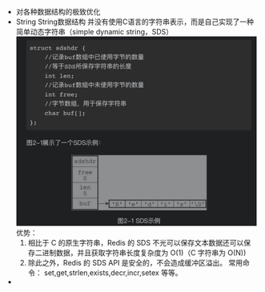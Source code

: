 - 对各种数据结构的极致优化
- String
  String数据结构
  并没有使用C语言的字符串表示，而是自己实现了一种 简单动态字符串（simple dynamic string，SDS）
  ![截屏2022-06-19 下午9.53.37.png](../assets/截屏2022-06-19_下午9.53.37_1655646832344_0.png) 
  优势：
  1. 相比于 C 的原生字符串，Redis 的 SDS 不光可以保存文本数据还可以保存二进制数据，并且获取字符串长度复杂度为 O(1)（C 字符串为 O(N))
  2. 除此之外，Redis 的 SDS API 是安全的，不会造成缓冲区溢出。
  常用命令： set,get,strlen,exists,decr,incr,setex 等等。
-